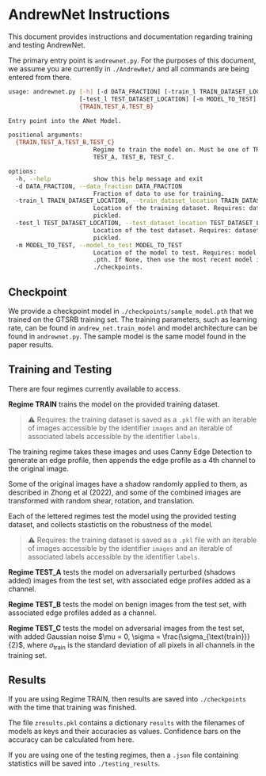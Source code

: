 # AndrewNet Instructions

This document provides instructions and documentation regarding training and testing AndrewNet.

The primary entry point is `andrewnet.py`. For the purposes of this document, we assume you are currently in `./AndrewNet/` and all commands are being entered from there.

```sh
usage: andrewnet.py [-h] [-d DATA_FRACTION] [-train_l TRAIN_DATASET_LOCATION]
                    [-test_l TEST_DATASET_LOCATION] [-m MODEL_TO_TEST]
                    {TRAIN,TEST_A,TEST_B}

Entry point into the ANet Model.

positional arguments:
  {TRAIN,TEST_A,TEST_B,TEST_C}
                        Regime to train the model on. Must be one of TRAIN,
                        TEST_A, TEST_B, TEST_C.

options:
  -h, --help            show this help message and exit
  -d DATA_FRACTION, --data_fraction DATA_FRACTION
                        Fraction of data to use for training.
  -train_l TRAIN_DATASET_LOCATION, --train_dataset_location TRAIN_DATASET_LOCATION
                        Location of the training dataset. Requires: dataset is
                        pickled.
  -test_l TEST_DATASET_LOCATION, --test_dataset_location TEST_DATASET_LOCATION
                        Location of the test dataset. Requires: dataset is
                        pickled.
  -m MODEL_TO_TEST, --model_to_test MODEL_TO_TEST
                        Location of the model to test. Requires: model is
                        .pth. If None, then use the most recent model in
                        ./checkpoints.
```

## Checkpoint

We provide a checkpoint model in `./checkpoints/sample_model.pth` that we trained on the GTSRB training set. The training parameters, such as learning rate, can be found in `andrew_net.train_model` and model architecture can be found in `andrewnet.py`. The sample model is the same model found in the paper results. 

## Training and Testing

There are four regimes currently available to access.

**Regime TRAIN** trains the model on the provided training dataset.
 > :warning: Requires: the training dataset is saved as a `.pkl` file with an iterable of images accessible by the identifier `images` and an iterable of associated labels accessible by the identifier `labels`.

  The training regime takes these images and uses Canny Edge Detection to generate an edge profile, then appends the edge profile as a 4th channel to the original image.

  Some of the original images have a shadow randomly applied to them, as described in Zhong et al (2022), and some of the combined images are transformed with random shear, rotation, and translation.

Each of the lettered regimes test the model using the provided testing dataset, and collects stastictis on the robustness of the model.
> :warning: Requires: the training dataset is saved as a `.pkl` file with an iterable of images accessible by the identifier `images` and an iterable of associated labels accessible by the identifier `labels`.

**Regime TEST_A** tests the model on adversarially perturbed (shadows added) images from the test set, with associated edge profiles added as a channel.

**Regime TEST_B** tests the model on benign images from the test set, with associated edge profiles added as a channel.

**Regime TEST_C** tests the model on adversarial images from the test set, with added Gaussian noise $\mu = 0, \sigma = \frac{\sigma_{\text{train}}}{2}$, where $\sigma_{\text{train}}$ is the standard deviation of all pixels in all channels in the training set.

## Results

If you are using Regime TRAIN, then results are saved into `./checkpoints` with the time that training was finished.

The file `zresults.pkl` contains a dictionary `results` with the filenames of models as keys and their accuracies as values. Confidence bars on the accuracy can be calculated from here.

If you are using one of the testing regimes, then a `.json` file containing statistics will be saved into `./testing_results`.

